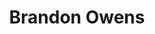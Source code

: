 ---
user: brandon
title: Brandon Owens
featured: true
talk: moderator
bio: Brandon Owens is a digital product management & data guy with 12+ years experience working for startups and big brands. He's originally from the US and worked at Playboy in Chicago, heading up their digital marketing for 5 years. He then did an MBA at INSEAD in Europe/Singapore before taking a digital product management role at EF Education First in Shanghai.<br/> After a few years he left there to join a "word-of-mouth" digital marketing agency startup as their head of product & tech. He's now working on a new startup that uses small digital interactions via WeChat to increase consumer involvement and build smarter companies. On the side he also runs Beertelligence, which gathers small groups of smart people together for beers.

biocn: Brandon Owens is a digital product management & data guy with 12+ years experience working for startups and big brands. He's originally from the US and worked at Playboy in Chicago, heading up their digital marketing for 5 years. He then did an MBA at INSEAD in Europe/Singapore before taking a digital product management role at EF Education First in Shanghai.<br/> After a few years he left there to join a "word-of-mouth" digital marketing agency startup as their head of product & tech. He's now working on a new startup that uses small digital interactions via WeChat to increase consumer involvement and build smarter companies. On the side he also runs Beertelligence, which gathers small groups of smart people together for beers.
---